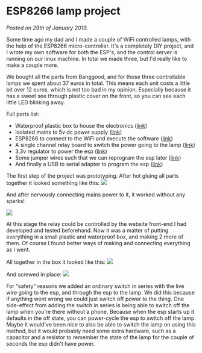 # ESP8266 lamp project

<!-- title = ESP8266 lamp project -->

_Posted on 29th of January 2019._

Some time ago my dad and I made a couple of WiFi controlled lamps, with the help of the ESP8266 micro-controller.
It's a completely DIY project, and I wrote my own software for both the ESP's, and the control server is running on
our linux machine. In total we made three, but I'd really like to make a couple more.

We bought all the parts from Banggood, and for those three controllable lamps we spent about 37 euros in total.
This means each unit costs a little bit over 12 euros, which is not too bad in my opinion.
Especially because it has a sweet see through plastic cover on the front, so you can see each little LED blinking away.

Full parts list:
- Waterproof plastic box to house the electronics ([link](https://www.banggood.com/3Pcs-SONOFF-IP66-Waterproof-Junction-Case-Waterproof-Box-Water-resistant-Shell-p-1279762.html?rmmds=myorder&cur_warehouse=CN))
- Isolated mains to 5v dc power supply ([link](https://www.banggood.com/3Pcs-AC-DC-Isolated-AC-110V-220V-To-DC-5V-600mA-Constant-Voltage-Switch-Power-Supply-Converter-p-1144707.html?rmmds=myorder&cur_warehouse=CN))
- ESP8266 to connect to the WiFi and execute the software ([link](https://www.banggood.com/3Pcs-Upgraded-Version-1M-Flash-ESP-01-WIFI-Transceiver-Wireless-Module-p-980109.html?rmmds=myorder&cur_warehouse=CN))
- A single channel relay board to switch the power going to the lamp ([link](https://www.banggood.com/3Pcs-5V-Relay-5-12V-TTL-Signal-1-Channel-Module-High-Level-Expansion-Board-For-Arduino-p-1178211.html?rmmds=myorder&cur_warehouse=CN))
- 3.3v regulator to power the esp ([link](https://www.banggood.com/5V-To-3_3V-DC-DC-Step-Down-Power-Supply-Buck-Module-AMS1117-800MA-p-933674.html?rmmds=myorder&cur_warehouse=CN))
- Some jumper wires such that we can reprogram the esp later ([link](https://www.banggood.com/120pcs-20cm-Male-To-Female-Female-To-Female-Male-To-Male-Color-Breadboard-Jumper-Cable-Dupont-Wire-Combination-For-Arduino-p-974006.html?rmmds=myorder&cur_warehouse=CN))
- And finally a USB to serial adapter to program the esp ([link](https://www.banggood.com/USB-To-ESP8266-WIFI-Module-Adapter-Board-Mobile-Computer-Wireless-Communication-MCU-p-1224390.html?rmmds=myorder&cur_warehouse=CN))

The first step of the project was prototyping. After hot gluing all parts together it looked something like this:
![](/assets/esp8266-lamp-wip-1.jpg)

And after nervously connecting mains power to it, it worked without any sparks!

![](/assets/esp8266-lamp-wip-2.jpg)

At this stage the relay could be controlled by the website front-end I had developed and tested beforehand.
Now it was a matter of putting everything in a small plastic and waterproof box, and making 2 more of them.
Of course I found better ways of making and connecting everything as I went.

All together in the box it looked like this:
![](/assets/esp8266-lamp-finished-box.jpg)

And screwed in place:
![](/assets/esp8266-lamp-finished-wall.jpg)

For “safety” reasons we added an ordinary switch in series with the live wire going to the esp, and through the esp to the lamp.
We did this because if anything went wrong we could just switch off power to the thing.
One side-effect from adding the switch in series is being able to switch off the lamp when you're there without a phone.
Because when the esp starts up it defaults in the off state, you can power-cycle the esp to switch off the lamp.
Maybe it would've been nice to also be able to switch the lamp on using this method, but it would probably need
some extra hardware, such as a capacitor and a resistor to remember the state of the lamp for the
couple of seconds the esp didn't have power.
